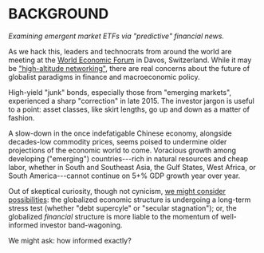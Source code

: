 # BACKGROUND #

_Examining emergent market ETFs via "predictive" financial news._

As we hack this, leaders and technocrats from around the world are meeting at the [World Economic Forum](http://www.weforum.org/) in Davos, Switzerland. While it may be ["high-altitude networking"](http://nyti.ms/1OsFHUO), there are real concerns about the future of globalist paradigms in finance and macroeconomic policy.

High-yield "junk" bonds, especially those from "emerging markets", experienced a sharp "correction" in late 2015. The investor jargon is useful to a point: asset classes, like skirt lengths, go up and down as a matter of fashion.

A slow-down in the once indefatigable Chinese economy, alongside decades-low commodity prices, seems poised to undermine older projections of the economic world to come. Voracious growth among developing ("emerging") countries---rich in natural resources and cheap labor, whether in South and Southeast Asia, the Gulf States, West Africa, or South America---cannot continue on 5+% GDP growth year over year.

Out of skeptical curiosity, though not cynicism, [we might consider possibilities](http://www.newyorker.com/news/john-cassidy/what-is-the-post-post-davos-model-of-the-world): the globalized economic structure is undergoing a long-term stress test (whether "debt supercyle" or "secular stagnation"); or, the globalized _financial_ structure is more liable to the momentum of well-informed investor band-wagoning.

We might ask: how informed exactly?
